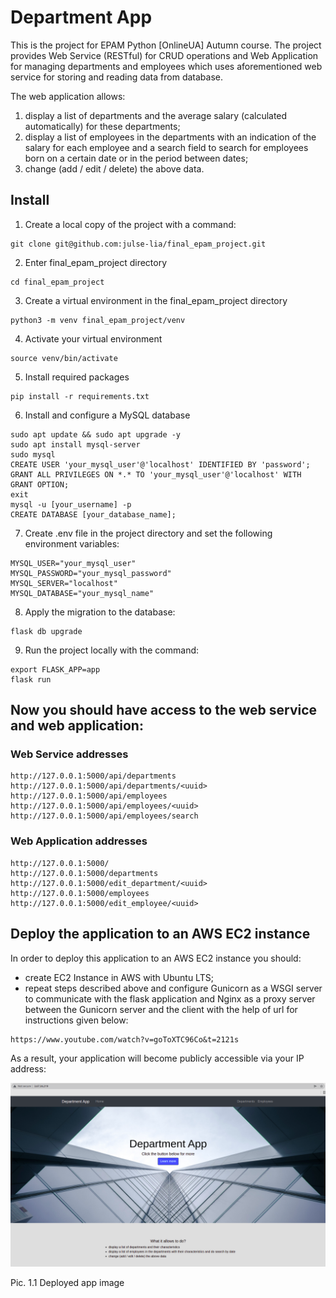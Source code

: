 # Department App 

This is the project for EPAM Python [OnlineUA] Autumn course. The project provides
Web Service (RESTful) for CRUD operations and Web Application for managing departments 
and employees which uses aforementioned web service for storing and reading data
from database.

The web application allows:
1. display a list of departments and the average salary (calculated automatically) for these departments;
2. display a list of employees in the departments with an indication of the salary for each employee and a search field to search for employees born on a certain date or in the period between dates;
3. change (add / edit / delete) the above data.

## Install

1. Create a local copy of the project with a command:
```
git clone git@github.com:julse-lia/final_epam_project.git
```
2. Enter final_epam_project directory
```
cd final_epam_project
```
3. Create a virtual environment in the final_epam_project directory
```
python3 -m venv final_epam_project/venv
```
4. Activate your virtual environment
```
source venv/bin/activate
```
5. Install required packages 
```
pip install -r requirements.txt
```
6. Install and configure a MySQL database
```
sudo apt update && sudo apt upgrade -y 
sudo apt install mysql-server
sudo mysql
CREATE USER 'your_mysql_user'@'localhost' IDENTIFIED BY 'password';
GRANT ALL PRIVILEGES ON *.* TO 'your_mysql_user'@'localhost' WITH GRANT OPTION;
exit
mysql -u [your_username] -p
CREATE DATABASE [your_database_name];
```
7. Create .env file in the project directory and set the following environment variables:
```
MYSQL_USER="your_mysql_user"
MYSQL_PASSWORD="your_mysql_password"
MYSQL_SERVER="localhost"
MYSQL_DATABASE="your_mysql_name"
```
8. Apply the migration to the database:
```
flask db upgrade
```
9. Run the project locally with the command:
```
export FLASK_APP=app
flask run
```
## Now you should have access to the web service and web application:
### Web Service addresses
```
http://127.0.0.1:5000/api/departments
http://127.0.0.1:5000/api/departments/<uuid>
http://127.0.0.1:5000/api/employees
http://127.0.0.1:5000/api/employees/<uuid>
http://127.0.0.1:5000/api/employees/search
```
### Web Application addresses
```
http://127.0.0.1:5000/
http://127.0.0.1:5000/departments
http://127.0.0.1:5000/edit_department/<uuid>
http://127.0.0.1:5000/employees
http://127.0.0.1:5000/edit_employee/<uuid>
```
## Deploy the application to an AWS EC2 instance
In order to deploy this application to an AWS EC2 instance you should:
* create EC2 Instance in AWS with Ubuntu LTS;
* repeat steps described above and configure Gunicorn as a WSGI server to communicate
with the flask application and Nginx as a proxy server between the Gunicorn server and the
client with the help of url for instructions given below:
```
https://www.youtube.com/watch?v=goToXTC96Co&t=2121s
```
As a result, your application will become publicly accessible via your IP address:

![Deployed_App](department_app/static/images/deployed.png)
<figcaption>Pic. 1.1 Deployed app image</figcaption>
